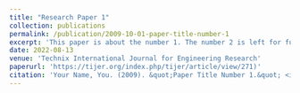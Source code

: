 ```yaml
---
title: "Research Paper 1"
collection: publications
permalink: /publication/2009-10-01-paper-title-number-1
excerpt: 'This paper is about the number 1. The number 2 is left for future work.'
date: 2022-08-13
venue: 'Technix International Journal for Engineering Research'
paperurl: 'https://tijer.org/index.php/tijer/article/view/271)'
citation: 'Your Name, You. (2009). &quot;Paper Title Number 1.&quot; <i>Journal 1</i>. 1(1).'
---
```



